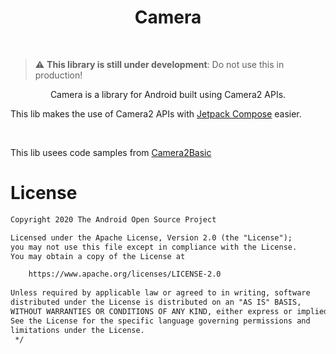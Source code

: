 <h1 align="center">Camera</h1></br>

> :warning: **This library is still under development**: Do not use this in production!

<p align="center">
Camera is a library for Android built using Camera2 APIs.
</p>

This lib makes the use of Camera2 APIs with [Jetpack Compose](https://developer.android.com/jetpack/compose) easier.

<br>

This lib usees code samples from [Camera2Basic](https://github.com/android/camera-samples/tree/main/Camera2Basic)

# License
```xml
Copyright 2020 The Android Open Source Project

Licensed under the Apache License, Version 2.0 (the "License");
you may not use this file except in compliance with the License.
You may obtain a copy of the License at

    https://www.apache.org/licenses/LICENSE-2.0
    
Unless required by applicable law or agreed to in writing, software
distributed under the License is distributed on an "AS IS" BASIS,
WITHOUT WARRANTIES OR CONDITIONS OF ANY KIND, either express or implied.
See the License for the specific language governing permissions and
limitations under the License.
 */
```
